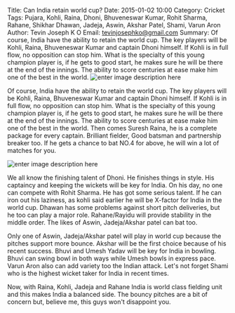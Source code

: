 Title: Can India retain world cup?
Date: 2015-01-02 10:00 
Category: Cricket 
Tags: Pujara, Kohli, Raina, Dhoni, Bhuveneswar Kumar, Rohit Sharma, Rahane, Shikhar Dhawan, Jadeja, Aswin, Akshar Patel, Shami, Varun Aron
Author: Tevin Joseph K O
Email:	 tevinjosephko@gmail.com 
Summary: Of course, India have the ability to retain the world cup. The key players will be Kohli, Raina, Bhuveneswar Kumar and captain Dhoni himself. If Kohli is in full flow, no opposition can stop him. What is the specialty of this young champion player is, if he gets to good start, he makes sure he will be there at the end of the innings. The ability to score centuries at ease make him one of the best in the world. ![enter image description here](http://s3.india.com/wp-content/uploads/2014/12/ms-dhoni-suresh-raina-virat-kohli-and-bhuvneshwar-kumar.jpg)

Of course, India have the ability to retain the world cup. The key players will be Kohli, Raina, Bhuveneswar Kumar and captain Dhoni himself. If Kohli is in full flow, no opposition can stop him. What is the specialty of this young champion player is, if he gets to good start, he makes sure he will be there at the end of the innings. The ability to score centuries at ease make him one of the best in the world. Then comes Suresh Raina, he is a complete package for every captain. Brilliant fielder, Good batsman and partnership breaker too. If he gets a chance to bat NO.4 for above, he will win a lot of matches for you. 

![enter image description here](http://s3.india.com/wp-content/uploads/2014/12/ms-dhoni-suresh-raina-virat-kohli-and-bhuvneshwar-kumar.jpg)

We all know the finishing talent of Dhoni. He finishes things in style. His captaincy and keeping the wickets will be key for India. On his day, no one can compete with Rohit Sharma. He has got some serious talent. If he can iron out his laziness, as kohli said earlier he will be X-factor for India in the world cup. Dhawan has  some problems against short pitch deliveries, but he too can play a major role. Rahane/Rayidu will provide stability in the middle order. The likes of Aswin, Jadeja/Akshar patel can bat too.

Only one of Aswin, Jadeja/Akshar patel will play in world cup because the pitches support more bounce.  Akshar will be the first choice because of his recent success. Bhuvi and Umesh Yadav will be key for India in bowling. Bhuvi can swing bowl in both ways while Umesh bowls in express pace. Varun Aron also can add variety too the Indian attack. Let's not forget Shami who is the highest wicket taker for India in recent times.

Now, with Raina, Kohli, Jadeja and Rahane India is world class fielding unit and this makes India a balanced side. The bouncy pitches are a bit of concern  but, believe me, this guys won't disappoint you.